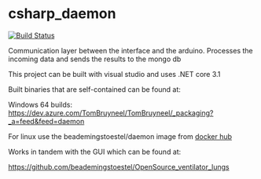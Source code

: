 # csharp_daemon

[![Build Status](https://dev.azure.com/TomBruyneel/TomBruyneel/_apis/build/status/beademingstoestel.csharp_daemon?branchName=master)](https://dev.azure.com/TomBruyneel/TomBruyneel/_build/latest?definitionId=2&branchName=master)

Communication layer between the interface and the arduino. Processes the incoming data and sends the results to the mongo db

This project can be built with visual studio and uses .NET core 3.1

Built binaries that are self-contained can be found at:

Windows 64 builds: https://dev.azure.com/TomBruyneel/TomBruyneel/_packaging?_a=feed&feed=daemon

For linux use the beademingstoestel/daemon image from [docker hub](https://hub.docker.com/#/beademingstoestel)

Works in tandem with the GUI which can be found at:

https://github.com/beademingstoestel/OpenSource_ventilator_lungs
